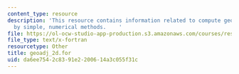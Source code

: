 ```yaml
---
content_type: resource
description: 'This resource contains information related to compute geostrophic adjustment
  by simple, numerical methods.    '
file: https://ol-ocw-studio-app-production.s3.amazonaws.com/courses/res-12-001-topics-in-fluid-dynamics-spring-2010/da6ee7542c8391e2200614a3c055f31c_geoadj_2d.for
file_type: text/x-fortran
resourcetype: Other
title: geoadj_2d.for
uid: da6ee754-2c83-91e2-2006-14a3c055f31c
---
```


